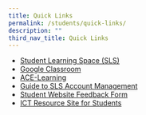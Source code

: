 ```yaml
---
title: Quick Links
permalink: /students/quick-links/
description: ""
third_nav_title: Quick Links
---
```

<ul>
<li><a href="https://vle.learning.moe.edu.sg/login" target="_blank" rel="noopener">Student Learning Space (SLS)</a></li>
<li><a href="https://classroom.google.com" target="_blank" rel="noopener">Google Classroom</a></li>
<li><a href="https://www.ace-learning.com/" target="_blank" rel="noopener">ACE-Learning</a></li>
<li><a href="/files/sls%20account%20management%20-%20guide%20for%20students%20(secjcci).pdf" target="_blank" rel="noopener">Guide to SLS Account Management</a></li>
<li><a href="https://form.gov.sg/61f10cae2ce86a00127ae6c3" target="_blank" rel="noopener">Student Website Feedback Form</a></li>
	<li><a href="https://sites.google.com/moe.edu.sg/cbss-student-resources/home" target="_blank" rel="noopener">ICT Resource Site for Students</a></li>
</ul>